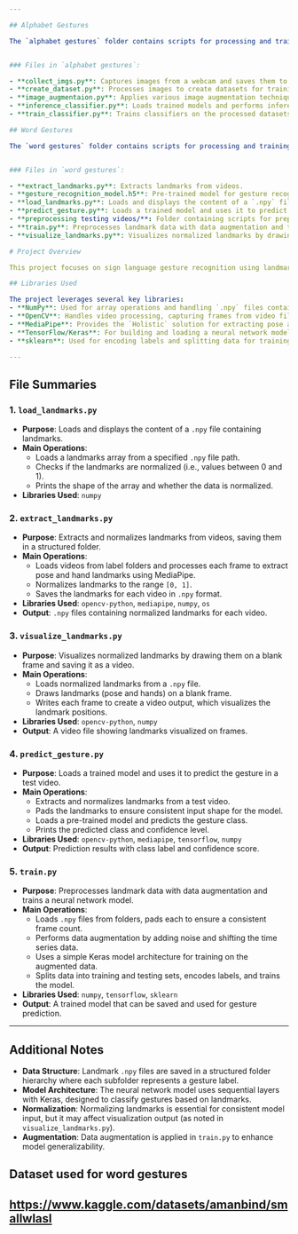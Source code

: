 ```yaml
---

## Alphabet Gestures

The `alphabet gestures` folder contains scripts for processing and training models on sign language gestures corresponding to each letter of the alphabet. The structure is as follows:


### Files in `alphabet gestures`:

- **collect_imgs.py**: Captures images from a webcam and saves them to the dataset.
- **create_dataset.py**: Processes images to create datasets for training.
- **image_augmentaion.py**: Applies various image augmentation techniques.
- **inference_classifier.py**: Loads trained models and performs inference on new data.
- **train_classifier.py**: Trains classifiers on the processed datasets.

## Word Gestures

The `word gestures` folder contains scripts for processing and training models on sign language gestures corresponding to different words. The structure is as follows:


### Files in `word gestures`:

- **extract_landmarks.py**: Extracts landmarks from videos.
- **gesture_recognition_model.h5**: Pre-trained model for gesture recognition.
- **load_landmarks.py**: Loads and displays the content of a `.npy` file containing landmarks.
- **predict_gesture.py**: Loads a trained model and uses it to predict the gesture in a test video.
- **preprocessing testing videos/**: Folder containing scripts for preprocessing testing videos.
- **train.py**: Preprocesses landmark data with data augmentation and trains a neural network model.
- **visualize_landmarks.py**: Visualizes normalized landmarks by drawing them on a blank frame and saving it as a video.

# Project Overview

This project focuses on sign language gesture recognition using landmarks extracted from videos. The code processes videos to generate and normalize landmark data, trains a model with data augmentation, and makes predictions using a pre-trained model. Below is an overview of each file and the libraries used.

## Libraries Used

The project leverages several key libraries:
- **NumPy**: Used for array operations and handling `.npy` files containing landmark data.
- **OpenCV**: Handles video processing, capturing frames from video files, and drawing landmarks on frames.
- **MediaPipe**: Provides the `Holistic` solution for extracting pose and hand landmarks from video frames.
- **TensorFlow/Keras**: For building and loading a neural network model to classify sign language gestures.
- **sklearn**: Used for encoding labels and splitting data for training and testing.

---
```


## File Summaries

### 1. `load_landmarks.py`
- **Purpose**: Loads and displays the content of a `.npy` file containing landmarks.
- **Main Operations**:
  - Loads a landmarks array from a specified `.npy` file path.
  - Checks if the landmarks are normalized (i.e., values between 0 and 1).
  - Prints the shape of the array and whether the data is normalized.
- **Libraries Used**: `numpy`

### 2. `extract_landmarks.py`
- **Purpose**: Extracts and normalizes landmarks from videos, saving them in a structured folder.
- **Main Operations**:
  - Loads videos from label folders and processes each frame to extract pose and hand landmarks using MediaPipe.
  - Normalizes landmarks to the range `[0, 1]`.
  - Saves the landmarks for each video in `.npy` format.
- **Libraries Used**: `opencv-python`, `mediapipe`, `numpy`, `os`
- **Output**: `.npy` files containing normalized landmarks for each video.

### 3. `visualize_landmarks.py`
- **Purpose**: Visualizes normalized landmarks by drawing them on a blank frame and saving it as a video.
- **Main Operations**:
  - Loads normalized landmarks from a `.npy` file.
  - Draws landmarks (pose and hands) on a blank frame.
  - Writes each frame to create a video output, which visualizes the landmark positions.
- **Libraries Used**: `opencv-python`, `numpy`
- **Output**: A video file showing landmarks visualized on frames.

### 4. `predict_gesture.py`
- **Purpose**: Loads a trained model and uses it to predict the gesture in a test video.
- **Main Operations**:
  - Extracts and normalizes landmarks from a test video.
  - Pads the landmarks to ensure consistent input shape for the model.
  - Loads a pre-trained model and predicts the gesture class.
  - Prints the predicted class and confidence level.
- **Libraries Used**: `opencv-python`, `mediapipe`, `tensorflow`, `numpy`
- **Output**: Prediction results with class label and confidence score.

### 5. `train.py`
- **Purpose**: Preprocesses landmark data with data augmentation and trains a neural network model.
- **Main Operations**:
  - Loads `.npy` files from folders, pads each to ensure a consistent frame count.
  - Performs data augmentation by adding noise and shifting the time series data.
  - Uses a simple Keras model architecture for training on the augmented data.
  - Splits data into training and testing sets, encodes labels, and trains the model.
- **Libraries Used**: `numpy`, `tensorflow`, `sklearn`
- **Output**: A trained model that can be saved and used for gesture prediction.

---

## Additional Notes

- **Data Structure**: Landmark `.npy` files are saved in a structured folder hierarchy where each subfolder represents a gesture label.
- **Model Architecture**: The neural network model uses sequential layers with Keras, designed to classify gestures based on landmarks.
- **Normalization**: Normalizing landmarks is essential for consistent model input, but it may affect visualization output (as noted in `visualize_landmarks.py`).
- **Augmentation**: Data augmentation is applied in `train.py` to enhance model generalizability.

## Dataset used for word gestures

https://www.kaggle.com/datasets/amanbind/smallwlasl
---